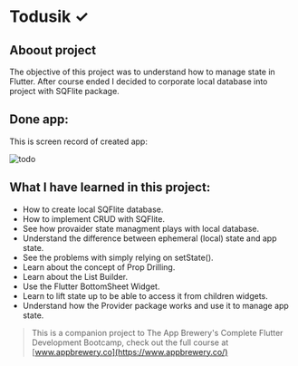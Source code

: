 # Todusik ✓

## Aboout project

The objective of this project was to understand how to manage state in Flutter. 
After course ended I decided to corporate local database into project with SQFlite package.

## Done app:

This is screen record of created app:

![todo](https://user-images.githubusercontent.com/60883168/115990215-513b2080-a5c2-11eb-9069-61db76f9baef.gif)


## What I have learned in this project:

- How to create local SQFlite database.
- How to implement CRUD with SQFlite.
- See how provaider state managment plays with local database.
- Understand the difference between ephemeral (local) state and app state.
- See the problems with simply relying on setState().
- Learn about the concept of Prop Drilling.
- Learn about the List Builder.
- Use the Flutter BottomSheet Widget.
- Learn to lift state up to be able to access it from children widgets.
- Understand how the Provider package works and use it to manage app state.

>This is a companion project to The App Brewery's Complete Flutter Development Bootcamp, check out the full course at [www.appbrewery.co](https://www.appbrewery.co/)
